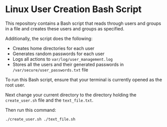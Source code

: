 # Linux User Creation Bash Script

This repository contains a Bash script that reads through users and groups in a file and creates these users and groups as specified. 

Additionally, the script does the following:

-  Creates home directories for each user
-  Generates random passwords for each user
-  Logs all actions to `var/log/user_management.log`
-  Stores all the users and their generated passwords in `/var/secure/user_passwords.txt` file

To run this Bash script, ensure that your terminal is currently opened as the root user.

Next change your current directory to the directory holding the `create_user.sh` file and the `text_file.txt`.

Then run this command:

```
./create_user.sh ./text_file.sh
```